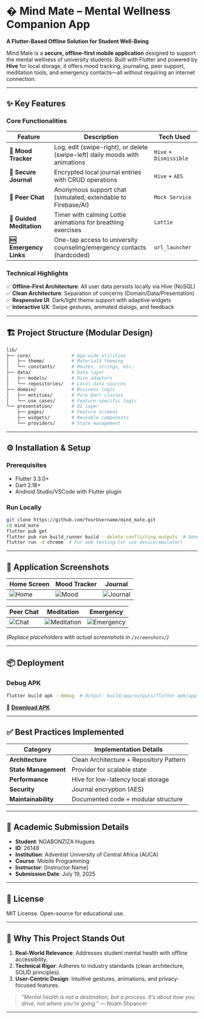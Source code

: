 # � Mind Mate – Mental Wellness Companion App  
**A Flutter-Based Offline Solution for Student Well-Being**  

Mind Mate is a **secure, offline-first mobile application** designed to support the mental wellness of university students. Built with Flutter and powered by **Hive** for local storage, it offers mood tracking, journaling, peer support, meditation tools, and emergency contacts—all without requiring an internet connection.  

---

## ✨ Key Features  

### **Core Functionalities**  
| Feature                | Description                                                                 | Tech Used          |  
|------------------------|-----------------------------------------------------------------------------|--------------------|  
| **🌱 Mood Tracker**    | Log, edit (swipe-right), or delete (swipe-left) daily moods with animations | `Hive` + `Dismissible` |  
| **📖 Secure Journal**  | Encrypted local journal entries with CRUD operations                        | `Hive` + `AES`     |  
| **💬 Peer Chat**       | Anonymous support chat (simulated; extendable to Firebase/AI)               | `Mock Service`     |  
| **🧘 Guided Meditation** | Timer with calming Lottie animations for breathing exercises               | `Lottie`           |  
| **🆘 Emergency Links** | One-tap access to university counseling/emergency contacts (hardcoded)      | `url_launcher`     |  

### **Technical Highlights**  
✅ **Offline-First Architecture**: All user data persists locally via Hive (NoSQL)  
✅ **Clean Architecture**: Separation of concerns (Domain/Data/Presentation)  
✅ **Responsive UI**: Dark/light theme support with adaptive widgets  
✅ **Interactive UX**: Swipe gestures, animated dialogs, and feedback  

---

## 🏗️ Project Structure (Modular Design)  
```bash
lib/
├── core/               # App-wide utilities
│   ├── theme/          # Material3 theming
│   └── constants/      # Routes, strings, etc.
├── data/               # Data layer
│   ├── models/         # Hive adapters
│   └── repositories/   # Local data sources
├── domain/             # Business logic
│   ├── entities/       # Pure Dart classes
│   └── use_cases/      # Feature-specific logic
└── presentation/       # UI layer
    ├── pages/          # Feature screens
    ├── widgets/        # Reusable components
    └── providers/      # State management
```

---

## ⚙️ Installation & Setup  

### **Prerequisites**  
- Flutter 3.3.0+  
- Dart 2.18+  
- Android Studio/VSCode with Flutter plugin  

### **Run Locally**  
```bash
git clone https://github.com/YourUsername/mind_mate.git
cd mind_mate
flutter pub get
flutter pub run build_runner build --delete-conflicting-outputs  # Generate Hive adapters
flutter run -d chrome  # For web testing (or use device/emulator)
```

---

## 📸 Application Screenshots  

| **Home Screen** | **Mood Tracker** | **Journal** |  
|-----------------|------------------|-------------|  
| ![Home](screenshots/home.png) | ![Mood](screenshots/mood.png) | ![Journal](screenshots/journal.png) |  

| **Peer Chat** | **Meditation** | **Emergency** |  
|--------------|----------------|---------------|  
| ![Chat](screenshots/chat.png) | ![Meditation](screenshots/meditation.png) | ![Emergency](screenshots/emergency.png) |  

*(Replace placeholders with actual screenshots in `/screenshots/`)*  

---

## 📦 Deployment  
### **Debug APK**  
```bash
flutter build apk --debug  # Output: build/app/outputs/flutter-apk/app-debug.apk
```  
🔗 **[Download APK](https://github.com/YourUsername/mind_mate/releases)**  

---

## ✅ Best Practices Implemented  
| Category               | Implementation Details                          |  
|------------------------|------------------------------------------------|  
| **Architecture**       | Clean Architecture + Repository Pattern        |  
| **State Management**   | Provider for scalable state                    |  
| **Performance**        | Hive for low-latency local storage             |  
| **Security**           | Journal encryption (AES)                       |  
| **Maintainability**    | Documented code + modular structure            |  

---

## 📜 Academic Submission Details  
- **Student**: NGABONZIZA Hugues  
- **ID**: 26148  
- **Institution**: Adventist University of Central Africa (AUCA)  
- **Course**: Mobile Programming  
- **Instructor**: [Instructor Name]  
- **Submission Date**: July 19, 2025  

---

## 🔐 License  
MIT License. Open-source for educational use.  

---  

## 🎯 Why This Project Stands Out  
1. **Real-World Relevance**: Addresses student mental health with offline accessibility.  
2. **Technical Rigor**: Adheres to industry standards (clean architecture, SOLID principles).  
3. **User-Centric Design**: Intuitive gestures, animations, and privacy-focused features.  

> *"Mental health is not a destination, but a process. It’s about how you drive, not where you’re going."* — Noam Shpancer  

---  
